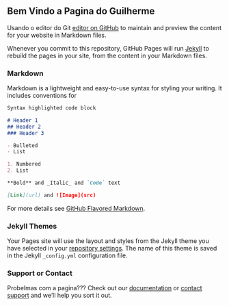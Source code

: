 ## Bem Vindo a Pagina do Guilherme

Usando o editor do Git [editor on GitHub](https://github.com/Guilhermesilva91/teste3/edit/gh-pages/index.md) to maintain and preview the content for your website in Markdown files.

Whenever you commit to this repository, GitHub Pages will run [Jekyll](https://jekyllrb.com/) to rebuild the pages in your site, from the content in your Markdown files.

### Markdown

Markdown is a lightweight and easy-to-use syntax for styling your writing. It includes conventions for

```markdown
Syntax highlighted code block

# Header 1
## Header 2
### Header 3

- Bulleted
- List

1. Numbered
2. List

**Bold** and _Italic_ and `Code` text

[Link](url) and ![Image](src)
```

For more details see [GitHub Flavored Markdown](https://guides.github.com/features/mastering-markdown/).

### Jekyll Themes

Your Pages site will use the layout and styles from the Jekyll theme you have selected in your [repository settings](https://github.com/Guilhermesilva91/teste3/settings). The name of this theme is saved in the Jekyll `_config.yml` configuration file.

### Support or Contact

Probelmas com a pagina??? Check out our [documentation](https://docs.github.com/categories/github-pages-basics/) or [contact support](https://github.com/contact) and we’ll help you sort it out.
